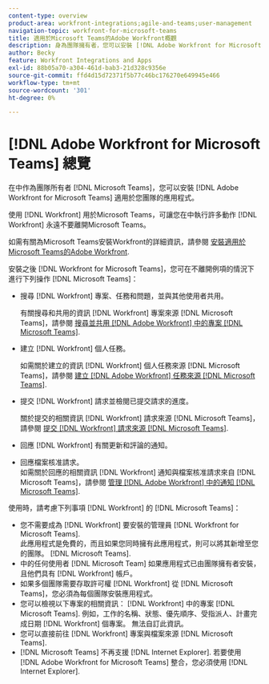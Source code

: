```yaml
---
content-type: overview
product-area: workfront-integrations;agile-and-teams;user-management
navigation-topic: workfront-for-microsoft-teams
title: 適用於Microsoft Teams的Adobe Workfront概觀
description: 身為團隊擁有者，您可以安裝 [!DNL Adobe Workfront for Microsoft Teams] 適用於您團隊的應用程式。
author: Becky
feature: Workfront Integrations and Apps
exl-id: 88b05a70-a304-461d-bab3-21d328c9356e
source-git-commit: ffd4d15d72371f5b77c46bc176270e649945e466
workflow-type: tm+mt
source-wordcount: '301'
ht-degree: 0%

---
```


# [!DNL Adobe Workfront for Microsoft Teams] 總覽

在中作為團隊所有者 [!DNL Microsoft Teams]，您可以安裝 [!DNL Adobe Workfront for Microsoft Teams] 適用於您團隊的應用程式。

使用 [!DNL Workfront] 用於Microsoft Teams，可讓您在中執行許多動作 [!DNL Workfront] 永遠不要離開Microsoft Teams。

如需有關為Microsoft Teams安裝Workfront的詳細資訊，請參閱 [安裝適用於Microsoft Teams的Adobe Workfront](../../workfront-integrations-and-apps/using-workfront-with-microsoft-teams/install-workfront-ms-teams.md).

安裝之後 [!DNL Workfront for Microsoft Teams]，您可在不離開例項的情況下進行下列操作 [!DNL Microsoft Teams]：

* 搜尋 [!DNL Workfront] 專案、任務和問題，並與其他使用者共用。

  有關搜尋和共用的資訊 [!DNL Workfront] 專案來源 [!DNL Microsoft Teams]，請參閱 [搜尋並共用 [!DNL Adobe Workfront] 中的專案 [!DNL Microsoft Teams]](../../workfront-integrations-and-apps/using-workfront-with-microsoft-teams/search-for-and-share-wf-items-in-ms-teams.md).

* 建立 [!DNL Workfront] 個人任務。

  如需關於建立的資訊 [!DNL Workfront] 個人任務來源 [!DNL Microsoft Teams]，請參閱 [建立 [!DNL Adobe Workfront] 任務來源 [!DNL Microsoft Teams]](../../workfront-integrations-and-apps/using-workfront-with-microsoft-teams/create-workfront-tasks-from-ms-teams.md).

* 提交 [!DNL Workfront] 請求並檢閱已提交請求的進度。

  關於提交的相關資訊 [!DNL Workfront] 請求來源 [!DNL Microsoft Teams]，請參閱 [提交 [!DNL Workfront] 請求來源 [!DNL Microsoft Teams]](../../workfront-integrations-and-apps/using-workfront-with-microsoft-teams/submit-workfront-requests-from-ms-teams.md).

* 回應 [!DNL Workfront] 有關更新和評論的通知。
* 回應檔案核准請求。\
   如需關於回應的相關資訊 [!DNL Workfront] 通知與檔案核准請求來自 [!DNL Microsoft Teams]，請參閱 [管理 [!DNL Adobe Workfront] 中的通知 [!DNL Microsoft Teams]](../../workfront-integrations-and-apps/using-workfront-with-microsoft-teams/manage-wf-notifications-approval-requests-ms-teams.md).

使用時，請考慮下列事項 [!DNL Workfront] 的 [!DNL Microsoft Teams]：

* 您不需要成為 [!DNL Workfront] 要安裝的管理員 [!DNL Workfront for Microsoft Teams].\
   此應用程式是免費的，而且如果您同時擁有此應用程式，則可以將其新增至您的團隊。 [!DNL Microsoft Teams].
* 中的任何使用者 [!DNL Microsoft Team] 如果應用程式已由團隊擁有者安裝，且他們具有 [!DNL Workfront] 帳戶。
* 如果多個團隊需要存取許可權 [!DNL Workfront] 從 [!DNL Microsoft Teams]，您必須為每個團隊安裝應用程式。
* 您可以檢視以下專案的相關資訊： [!DNL Workfront] 中的專案 [!DNL Microsoft Teams]. 例如，工作的名稱、狀態、優先順序、受指派人、計畫完成日期 [!DNL Workfront] 個專案。 無法自訂此資訊。
* 您可以直接前往 [!DNL Workfront] 專案與檔案來源 [!DNL Microsoft Teams].
* [!DNL Microsoft Teams] 不再支援 [!DNL Internet Explorer]. 若要使用 [!DNL Adobe Workfront for Microsoft Teams] 整合，您必須使用 [!DNL Internet Explorer].
